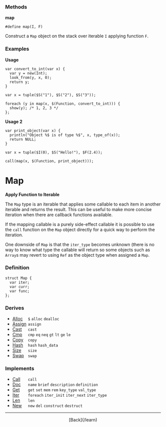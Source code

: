   <div class="row">
  <div class="col-xs-6 col-md-6">

### Methods

__map__

    #define map(I, F)

Construct a `Map` object on the stack over iterable `I` applying function `F`.

### Examples

__Usage__

    var convert_to_int(var x) {
      var y = new(Int);
      look_from(y, x, 0);
      return y;
    }
    
    var x = tuple($S("1"), $S("2"), $S("3"));
    
    foreach (y in map(x, $(Function, convert_to_int))) {
      show(y); /* 1, 2, 3 */
    };
    

__Usage 2__

    var print_object(var x) {
      println("Object %$ is of type %$", x, type_of(x));
      return NULL;
    }
    
    var x = tuple($I(0), $S("Hello!"), $F(2.4));
    
    call(map(x, $(Function, print_object)));
    



  </div>
  <div class="col-xs-6 col-md-6">

# Map
__Apply Function to Iterable__

The `Map` type is an iterable that applies some callable to each item in another iterable and returns the result. This can be useful to make more concise iteration when there are callback functions available.

If the mapping callable is a purely side-effect callable it is possible to use the `call` function on the `Map` object directly for a quick way to perform the iteration.

One downside of `Map` is that the `iter_type` becomes unknown (there is no way to know what type the callable will return so some objects such as `Array`s may revert to using `Ref` as the object type when assigned a `Map`.

### Definition

    struct Map {
      var iter;
      var curr;
      var func;
    };
    

### Derives

* <span style="width:50px; float:left;">[Alloc](/learn/alloc)</span>`$` `alloc` `dealloc` 
* <span style="width:50px; float:left;">[Assign](/learn/assign)</span>`assign` 
* <span style="width:50px; float:left;">[Cast](/learn/cast)</span>`cast` 
* <span style="width:50px; float:left;">[Cmp](/learn/cmp)</span>`cmp` `eq` `neq` `gt` `lt` `ge` `le` 
* <span style="width:50px; float:left;">[Copy](/learn/copy)</span>`copy` 
* <span style="width:50px; float:left;">[Hash](/learn/hash)</span>`hash` `hash_data` 
* <span style="width:50px; float:left;">[Size](/learn/size)</span>`size` 
* <span style="width:50px; float:left;">[Swap](/learn/swap)</span>`swap` 
### Implements

* <span style="width:50px; float:left;">[Call](/learn/call)</span>`call` 
* <span style="width:50px; float:left;">[Doc](/learn/doc)</span>`name` `brief` `description` `definition` 
* <span style="width:50px; float:left;">[Get](/learn/get)</span>`get` `set` `mem` `rem` `key_type` `val_type` 
* <span style="width:50px; float:left;">[Iter](/learn/iter)</span>`foreach` `iter_init` `iter_next` `iter_type` 
* <span style="width:50px; float:left;">[Len](/learn/len)</span>`len` 
* <span style="width:50px; float:left;">[New](/learn/new)</span>`new` `del` `construct` `destruct` 

* * *

  <p style="text-align:center;">
[Back](/learn)
  </p>

  </div>
  </div>

